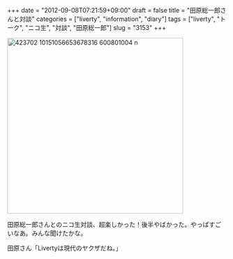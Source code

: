 +++
date = "2012-09-08T07:21:59+09:00"
draft = false
title = "田原総一郎さんと対談"
categories = ["liverty", "information", "diary"]
tags = ["liverty", "トーク", "ニコ生", "対談", "田原総一郎"]
slug = "3153"
+++

<img src="/images/2012/09/423702_10151056653678316_600801004_n.jpg" alt="423702 10151056653678316 600801004 n" title="423702_10151056653678316_600801004_n.jpg" border="0" width="403" height="403" />

田原総一郎さんとのニコ生対談、超楽しかった！後半やばかった。やっぱすごいなあ。みんな聞けたかな。

田原さん「Livertyは現代のヤクザだね。」

